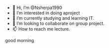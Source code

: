 - 👋 Hi, I’m @Nsherpa1990
- 👀 I’m interested in doing aproject
- 🌱 I’m currently studying and learning IT.
- 💞️ I’m looking to collaborate on group project.
- 📫 How to reach me lecture.

<!---
Nsherpa1990/Nsherpa1990 is a ✨ special ✨ repository because its `README.md` (this file) appears on your GitHub profile.
You can click the Preview link to take a look at your changes.
--->
good morning 
